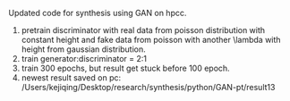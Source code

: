 Updated code for synthesis using GAN on hpcc.

1. pretrain discriminator with real data from poisson distribution with constant height and fake data from poisson with another \lambda with height from gaussian distribution.
2. train generator:discriminator = 2:1
3. train 300 epochs, but result get stuck before 100 epoch.
4. newest result saved on pc: /Users/kejiqing/Desktop/research/synthesis/python/GAN-pt/result13
